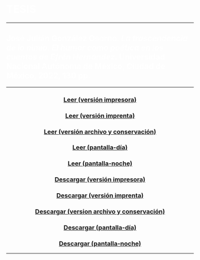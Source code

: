 # <span style="color:white">TESIS</span>

---

## <span style="color:white">José Julián González Osorno. *La trascendencia de lo nimio. El humor como poética en los cuentos de Efrén Hernández*. Universidad Nacional Autónoma de México, Ciudad de México, 2022, 130 pp.</span>

---

### <center><a href="https://tuxkernel.github.io/julian/julian-printer.pdf">Leer (versión impresora)</a></center>

### <center><a href="https://tuxkernel.github.io/julian/julian-impress.pdf">Leer (versión imprenta)</a></center>

### <center><a href="https://tuxkernel.github.io/julian/julian-heritage.pdf">Leer (versión archivo y conservación)</a></center>

### <center><a href="https://tuxkernel.github.io/julian/julian-screen-day.pdf">Leer (pantalla-día)</a></center>

### <center><a href="https://tuxkernel.github.io/julian/julian-screen-night.pdf">Leer (pantalla-noche)</a></center>

### <center><a href="https://github.com/tuxkernel/julian/raw/main/julian-printer.pdf">Descargar (versión impresora)</a></center>

### <center><a href="https://github.com/tuxkernel/julian/raw/main/julian-impress.pdf">Descargar (versión imprenta)</a></center>

### <center><a href="https://github.com/tuxkernel/julian/raw/main/julian-heritage.pdf">Descargar (version archivo y conservación)</a></center>

### <center><a href="https://github.com/tuxkernel/julian/raw/main/julian-screen-day.pdf">Descargar (pantalla-día)</a></center>

### <center><a href="https://github.com/tuxkernel/julian/raw/main/julian-screen-night.pdf">Descargar (pantalla-noche)</a></center>

---
